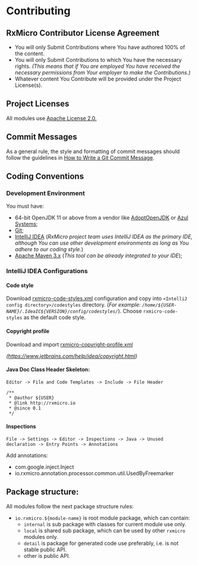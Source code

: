 # Contributing

## RxMicro Contributor License Agreement

* You will only Submit Contributions where You have authored 100% of the content.
* You will only Submit Contributions to which You have the necessary rights.
*(This means that if You are employed You have received the necessary permissions from Your employer to make the Contributions.)*
* Whatever content You Contribute will be provided under the Project License(s).

## Project Licenses

All modules use [Apache License 2.0.](https://github.com/rxmicro/rxmicro/blob/master/LICENSE)

## Commit Messages

As a general rule, the style and formatting of commit messages should follow the guidelines in [How to Write a Git Commit Message](COMMIT-MESSAGE-TEMPLATE.md).
    
## Coding Conventions

### Development Environment

You must have:

* 64-bit OpenJDK 11 or above from a vendor like [AdoptOpenJDK](https://adoptopenjdk.net/) or [Azul Systems](https://www.azul.com/downloads/zulu-community/);
* [Git](https://git-scm.com/);
* [IntelliJ IDEA](https://www.jetbrains.com/idea/)
    (*RxMicro project team uses IntelliJ IDEA as the primary IDE, although You can use other development environments as long as You adhere to our coding style.*)
* [Apache Maven 3.x](https://maven.apache.org/) 
    (*This tool can be already integrated to your IDE*);
 
### IntelliJ IDEA Configurations

#### Code style

Download [rxmicro-code-styles.xml](../.coding/rxmicro-code-styles.xml) configuration and copy into `<IntelliJ config directory>/codestyles` directory.
(*For example: `/home/${USER-NAME}/.IdeaIC${VERSION}/config/codestyles/`*).
Choose `rxmicro-code-styles` as the default code style.

#### Copyright profile

Download and import [rxmicro-copyright-profile.xml](../.coding/rxmicro-copyright-profile.xml)

*(https://www.jetbrains.com/help/idea/copyright.html)*

#### Java Doc Class Header Skeleton:

`Editor -> File and Code Templates -> Include -> File Header`

```
/**
 * @author ${USER}
 * @link http://rxmicro.io
 * @since 0.1
 */
```

#### Inspections

`File -> Settings -> Editor -> Inspections -> Java -> Unused declaration -> Entry Points -> Annotations`

Add annotations:

* com.google.inject.Inject
* io.rxmicro.annotation.processor.common.util.UsedByFreemarker


## Package structure:

All modules follow the next package structure rules:

- `io.rxmicro.${module-name}` is root module package, which can contain:
    - `internal` is sub package with classes for current module use only.
    - `local` is shared sub package, which can be used by other `rxmicro` modules only.
    - `detail` is package for generated code use preferably, i.e. is not stable public API.
    - other    is public API.